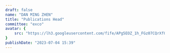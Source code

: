 ```yaml
---
draft: false
name: "DAN MING ZHEN"
title: "Publications Head"
committee: "exco"
avatar: {
    src: "https://lh3.googleusercontent.com/fife/APg5EOZ_1h_FGz07CQrXfQNUAbTiALVgbgxI5WRqIU34h-Q0d91TY_N7nkpORPmz0m14Cj-d4IDiVBY-m2JwAhWOcSihksSHeAi5qnqhEkXawiLzuBuInlwT_baLRAASTFv_oMhWQ0GBEKklxEvx_0uJMyKzDcaIl2sXHu7b7OEXme8UBJaIWmRI5vkkIhvlPv6rYuCwJVpzSCFExohNUBImYM6tD8b1YhJlPVcg1koIv2rXtUXmJYLXIMT-vuEfqlzDpwGHcXT3LGohl7UWSKPqKC_yh8jiZtnlv1XX4FD0xpx28wSqxynO8PgRlGQmp_8nFMNNt1c94zRmWJDWrTgqk1_Ji_1sQYam3eTVOiKCBWC-PBTX7w4eP9MwCyXscVaNf-ZUqOKC-msPMS1yQ-peCRmIXHhyCf89wJxsVKN-ORh7WUD5Ee0ZMHBTaL7cSdQepX8-XlWGrB9HZ3-Tc1CO4ZAJrXfqdNmO1-WyX-ApPafw3uhGPVC4GgkK_GXI4sWEm8XUOqt_XIyYbJsQijArun7ADiTo60YaoGwyq60Hmj9osNEbqDnkXi9edEPKV_RcJXZAZZt4WckUa4VrsgXnokq8-dUtIWqDIuDk_VyoYQAmDXc0C9Rwl_V3Tzwh_TPwCJoJSVALjlaweDCrMlE9DZNfmwD_H19V7_iXx75JW33qcUXle7P7npVWhaO_ju5xGcNLLeqHEXHkmqw6Zyqz-sVU0-pNaTx3njayz-5U1tZTuFjyegvfmqV1ktdvw6_NFsIrhYJapaub1V12GJkLRApGA5M-r6Kl9XfsImLrrjbZyqhsKzbn1LRBgTE16XCv3pAxlw7-X2YhgtYbNaUzR-OFTjjPUUOt6OXGAmT9ZDeW6yO5qJqB19zgclKmGU0JYDE3xAg1rxDcz279xwR3nwq6uHW62meUtMpOrTNhrj8tg9J1cCky-zZPR6ITYUCPvrmQbW6iMWrnMQ5qrXcBkp47369d51wS9SFNIJ9q0I5gv0THL93IVKkGHd1oDvmPGBaaDG9I1Zvt0Jbmk-UzWFovebPgfBEpnynoWyBc9APJOoiCBdUPmF-kXaHr8yBKUToAMutGwH96_od3rBsg8dY3wEL7xBdibU8wlJwvnc9f_5uAYb0bYLl_4iJ__rvUMpKAKFJVVFEEYRn3uMgscsvjDK6rJ3GaUA0ZonVgCSd8bcYkaSkqYH_k2IcoiGvzE0qvpLDAAEJme7V4ytzIaXKtgGjiheiFEQ8596pFH4zDFFmpEgXmZI2q8OdC_csfvog2PHt4H7nkGJ48UvHq5JXPu68G6Dp4hKVcpmAIww9cSEbu899prA4myO7FcSzlSCj3pOeA6HAVpvnThafMKUUBZkqE-wWVc-QzkHyWdhUw094o525TGr1irQWPKfJyWy8ybFCLA0nksXO3ixso_rjiLnAoxO5S96crmLsf-kb98DF0g-AL-SJe6HLR6r2moJ6HdXP1vBKMC3eCBdGH3wgktv2ytWMDw__Hvhy-abCihKbLKIcV1YqxMvK0LT5JYQ4GTOoERG_Q1L5EeVfUo8gStQTUCXPwqJbeYR3J_q3KdrYRz4mLz1-STo6af3j_nSw-lLujVDz4L9r5EA=w1366-h668",
}
publishDate: "2023-07-04 15:39"
---
```

